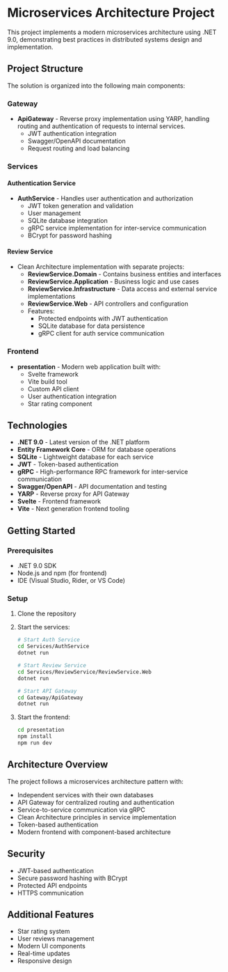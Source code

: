 # Microservices Architecture Project

This project implements a modern microservices architecture using .NET 9.0, demonstrating best practices in distributed systems design and implementation.

## Project Structure

The solution is organized into the following main components:

### Gateway
- **ApiGateway** - Reverse proxy implementation using YARP, handling routing and authentication of requests to internal services.
  - JWT authentication integration
  - Swagger/OpenAPI documentation
  - Request routing and load balancing

### Services

#### Authentication Service
- **AuthService** - Handles user authentication and authorization
  - JWT token generation and validation
  - User management
  - SQLite database integration
  - gRPC service implementation for inter-service communication
  - BCrypt for password hashing

#### Review Service
- Clean Architecture implementation with separate projects:
  - **ReviewService.Domain** - Contains business entities and interfaces
  - **ReviewService.Application** - Business logic and use cases
  - **ReviewService.Infrastructure** - Data access and external service implementations
  - **ReviewService.Web** - API controllers and configuration
  - Features:
    - Protected endpoints with JWT authentication
    - SQLite database for data persistence
    - gRPC client for auth service communication

### Frontend
- **presentation** - Modern web application built with:
  - Svelte framework
  - Vite build tool
  - Custom API client
  - User authentication integration
  - Star rating component

## Technologies

- **.NET 9.0** - Latest version of the .NET platform
- **Entity Framework Core** - ORM for database operations
- **SQLite** - Lightweight database for each service
- **JWT** - Token-based authentication
- **gRPC** - High-performance RPC framework for inter-service communication
- **Swagger/OpenAPI** - API documentation and testing
- **YARP** - Reverse proxy for API Gateway
- **Svelte** - Frontend framework
- **Vite** - Next generation frontend tooling

## Getting Started

### Prerequisites

- .NET 9.0 SDK
- Node.js and npm (for frontend)
- IDE (Visual Studio, Rider, or VS Code)

### Setup

1. Clone the repository
2. Start the services:
   ```bash
   # Start Auth Service
   cd Services/AuthService
   dotnet run

   # Start Review Service
   cd Services/ReviewService/ReviewService.Web
   dotnet run

   # Start API Gateway
   cd Gateway/ApiGateway
   dotnet run
   ```

3. Start the frontend:
   ```bash
   cd presentation
   npm install
   npm run dev
   ```

## Architecture Overview

The project follows a microservices architecture pattern with:

- Independent services with their own databases
- API Gateway for centralized routing and authentication
- Service-to-service communication via gRPC
- Clean Architecture principles in service implementation
- Token-based authentication
- Modern frontend with component-based architecture

## Security

- JWT-based authentication
- Secure password hashing with BCrypt
- Protected API endpoints
- HTTPS communication

## Additional Features

- Star rating system
- User reviews management
- Modern UI components
- Real-time updates
- Responsive design